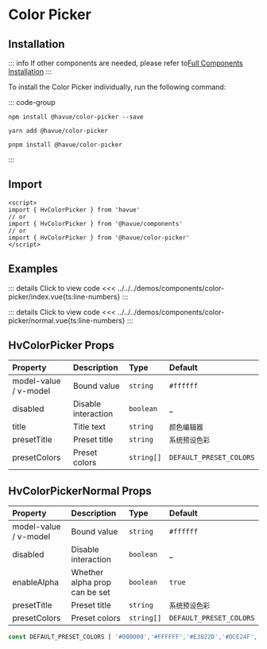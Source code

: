 # Color Picker

## Installation

::: info
If other components are needed, please refer to[Full Components Installation](./index.md)
:::

To install the Color Picker individually, run the following command:

::: code-group

```shell
npm install @havue/color-picker --save
```

```shell
yarn add @havue/color-picker
```

```shell
pnpm install @havue/color-picker
```

:::

## Import

```vue
<script>
import { HvColorPicker } from 'havue'
// or 
import { HvColorPicker } from '@havue/components'
// or
import { HvColorPicker } from '@havue/color-picker'
</script>
```

## Examples

<script setup>
import Demo from '@/components/color-picker/index.vue'
import NormalDemo from '@/components/color-picker/normal.vue'
</script>

<Demo></Demo>

::: details Click to view code
<<< ../../../demos/components/color-picker/index.vue{ts:line-numbers}
:::

<NormalDemo></NormalDemo>

::: details Click to view code
<<< ../../../demos/components/color-picker/normal.vue{ts:line-numbers}
:::

## HvColorPicker Props

| Property              | Description   | Type         | Default                   |
| :-------------------- | :------------ | :----------- | :------------------------ |
| model-value / v-model | Bound value   | `string`   | `#ffffff`               |
| disabled  <Badge type="tip" text="^1.2.0" />      | Disable interaction    | `boolean`   | _            |
| title                 | Title text    | `string`   | `颜色编辑器`            |
| presetTitle           | Preset title  | `string`   | `系统预设色彩`          |
| presetColors          | Preset colors | `string[]` | `DEFAULT_PRESET_COLORS` |

## HvColorPickerNormal Props <Badge type="tip" text="^1.2.0" />

| Property              | Description   | Type         | Default                   |
| :-------------------- | :------------ | :----------- | :------------------------ |
| model-value / v-model | Bound value   | `string`   | `#ffffff`               |
| disabled              | Disable interaction    | `boolean`   | _            |
| enableAlpha           | Whether alpha prop can be set  | `boolean`   | `true`            |
| presetTitle           | Preset title  | `string`   | `系统预设色彩`          |
| presetColors          | Preset colors | `string[]` | `DEFAULT_PRESET_COLORS` |

```ts
const DEFAULT_PRESET_COLORS [ '#000000','#FFFFFF','#E3822D','#DCE24F','#1DCF69','#6DE5B9','#11A1F2','#AA43FF','#F0689C','#F8D28B','#606368','#E83C34','#EEBE29','#89F0AC','#2FBC9E','#56CCF2','#1C1DFA','#DC88F5','#D4C595','#C52F65']
```
